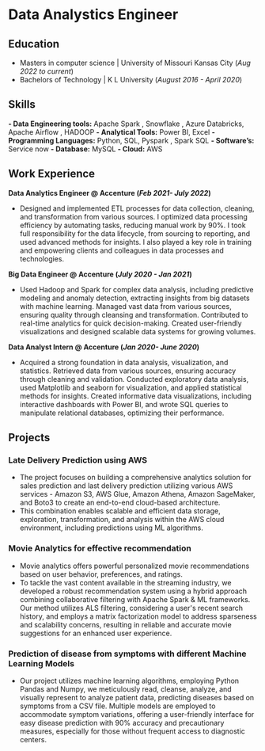# Data Analystics Engineer

## Education
- Masters in computer science | University of Missouri Kansas City  (_Aug 2022 to current_)								       		
- Bachelors of Technology	| K L University  (_August 2016 - April 2020_)
  
## Skills
**- Data Engineering tools:** Apache Spark , Snowflake , Azure Databricks, Apache Airflow , HADOOP
**- Analytical Tools:** Power BI, Excel
**- Programming Languages:** Python, SQL, Pyspark , Spark SQL
**- Software’s:** Service now
**- Database:** MySQL
**- Cloud:** AWS 

## Work Experience
**Data Analytics Engineer  @ Accenture (_Feb 2021- July 2022_)**
- Designed and implemented ETL processes for data collection, cleaning, and transformation from various sources. I optimized data processing efficiency by automating tasks, reducing manual work by 90%. I took full responsibility for the data lifecycle, from sourcing to reporting, and used advanced methods for insights. I also played a key role in training and empowering clients and colleagues in data processes and technologies.

**Big Data Engineer @ Accenture (_July 2020 - Jan 2021_)**
- Used Hadoop and Spark for complex data analysis, including predictive modeling and anomaly detection, extracting insights from big datasets with machine learning. Managed vast data from various sources, ensuring quality through cleansing and transformation. Contributed to real-time analytics for quick decision-making. Created user-friendly visualizations and designed scalable data systems for growing volumes.

**Data Analyst Intern @ Accenture (_Jan 2020- June 2020_)**
- Acquired a strong foundation in data analysis, visualization, and statistics. Retrieved data from various sources, ensuring accuracy through cleaning and validation. Conducted exploratory data analysis, used Matplotlib and seaborn for visualization, and applied statistical methods for insights. Created informative data visualizations, including interactive dashboards with Power BI, and wrote SQL queries to manipulate relational databases, optimizing their performance.

## Projects
### Late Delivery Prediction using AWS

- The project focuses on building a comprehensive analytics solution for sales prediction and last delivery prediction utilizing various AWS services - Amazon S3, AWS Glue, Amazon Athena, Amazon SageMaker, and Boto3 to create an end-to-end cloud-based architecture.
- This combination enables scalable and efficient data storage, exploration, transformation, and analysis within the AWS cloud environment, including predictions using ML algorithms.

### Movie Analytics for effective recommendation

- Movie analytics offers powerful personalized movie recommendations based on user behavior, preferences, and ratings.
- To tackle the vast content available in the streaming industry, we developed a robust recommendation system using a hybrid approach combining collaborative filtering with Apache Spark & ML frameworks. Our method utilizes ALS filtering, considering a user's recent search history, and employs a matrix factorization model to address sparseness and scalability concerns, resulting in reliable and accurate movie suggestions for an enhanced user experience.

### Prediction of disease from symptoms with different Machine Learning Models

- Our project utilizes machine learning algorithms, employing Python Pandas and Numpy, we meticulously read, cleanse, analyze, and visually represent to analyze patient data, predicting diseases based on symptoms from a CSV file. Multiple models are employed to accommodate symptom variations, offering a user-friendly interface for easy disease prediction with 90% accuracy and precautionary measures, especially for those without frequent access to diagnostic centers.
